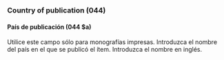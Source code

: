 ### Country of publication (044)

#### País de publicación (044 $a)
Utilice este campo sólo para monografías impresas. Introduzca el nombre del país en el que se publicó el ítem. Introduzca el nombre en inglés.
